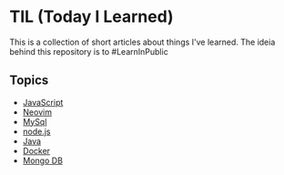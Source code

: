 # TIL (Today I Learned)

This is a collection of short articles about things I've learned.
The ideia behind this repository is to #LearnInPublic

## Topics

- [JavaScript](https://github.com/IgorGrieder/TIL/blob/main/JavaScript/main-js.md)
- [Neovim](https://github.com/IgorGrieder/TIL/blob/main/neovim/main-neovim.md)
- [MySql](https://github.com/IgorGrieder/TIL/blob/main/MySql/main-mysql.md)
- [node.js](https://github.com/IgorGrieder/TIL/blob/main/node.js/main-node.js.md)
- [Java](https://github.com/IgorGrieder/TIL/blob/main/Java/main-java.md)
- [Docker](https://github.com/IgorGrieder/TIL/blob/main/Docker/docker-main.md)
- [Mongo DB](https://github.com/IgorGrieder/TIL/blob/main/MongoDB/main-mongo.md)
